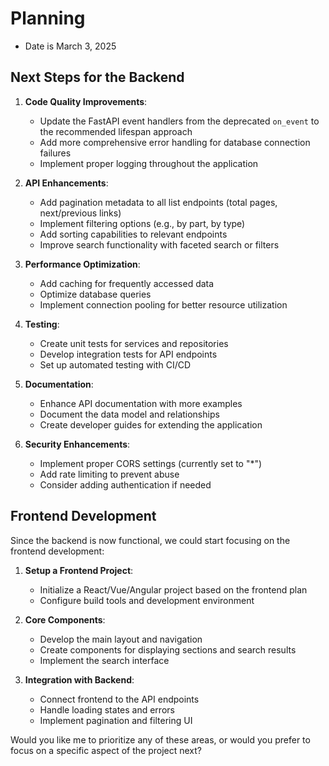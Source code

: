 # Planning 
- Date is March 3, 2025

## Next Steps for the Backend

1. **Code Quality Improvements**:
   - Update the FastAPI event handlers from the deprecated `on_event` to the recommended lifespan approach
   - Add more comprehensive error handling for database connection failures
   - Implement proper logging throughout the application

2. **API Enhancements**:
   - Add pagination metadata to all list endpoints (total pages, next/previous links)
   - Implement filtering options (e.g., by part, by type)
   - Add sorting capabilities to relevant endpoints
   - Improve search functionality with faceted search or filters

3. **Performance Optimization**:
   - Add caching for frequently accessed data
   - Optimize database queries
   - Implement connection pooling for better resource utilization

4. **Testing**:
   - Create unit tests for services and repositories
   - Develop integration tests for API endpoints
   - Set up automated testing with CI/CD

5. **Documentation**:
   - Enhance API documentation with more examples
   - Document the data model and relationships
   - Create developer guides for extending the application

6. **Security Enhancements**:
   - Implement proper CORS settings (currently set to "*")
   - Add rate limiting to prevent abuse
   - Consider adding authentication if needed

## Frontend Development

Since the backend is now functional, we could start focusing on the frontend development:

1. **Setup a Frontend Project**:
   - Initialize a React/Vue/Angular project based on the frontend plan
   - Configure build tools and development environment

2. **Core Components**:
   - Develop the main layout and navigation
   - Create components for displaying sections and search results
   - Implement the search interface

3. **Integration with Backend**:
   - Connect frontend to the API endpoints
   - Handle loading states and errors
   - Implement pagination and filtering UI

Would you like me to prioritize any of these areas, or would you prefer to focus on a specific aspect of the project next?
